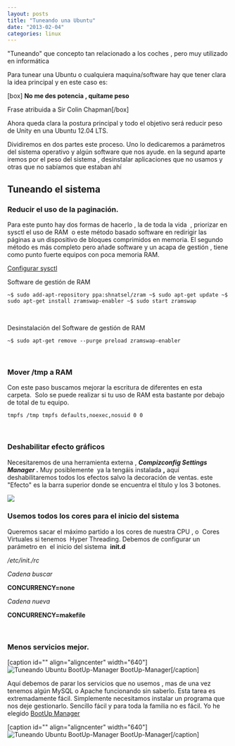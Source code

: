 ```yaml
---
layout: posts
title: "Tuneando una Ubuntu"
date: "2013-02-04"
categories: linux
---
```


"Tuneando" que concepto tan relacionado a los coches , pero muy utilizado en informática

Para tunear una Ubuntu o cualquiera maquina/software hay que tener clara la idea principal y en este caso es:

\[box\] **No me des potencia , quítame peso**

Frase atribuida a Sir Colin Chapman\[/box\]

Ahora queda clara la postura principal y todo el objetivo será reducir peso de Unity en una Ubuntu 12.04 LTS.

Dividiremos en dos partes este proceso. Uno lo dedicaremos a parámetros del sistema operativo y algún software que nos ayude. en la segund aparte iremos por el peso del sistema , desinstalar aplicaciones que no usamos y otras que no sabíamos que estaban ahí

## Tuneando el sistema

### Reducir el uso de la paginación.

Para este punto hay dos formas de hacerlo , la de toda la vida  , priorizar en sysctl el uso de RAM  o este método basado software en redirigir las páginas a un dispositivo de bloques comprimidos en memoria. El segundo método es más completo pero añade software y un acapa de gestión , tiene como punto fuerte equipos con poca memoria RAM.

[Configurar sysctl](https://luispuente.net/2010/01/reducir-el-uso-de-swap/ "Reducir el uso de swap")

Software de gestión de RAM

`~$ sudo add-apt-repository ppa:shnatsel/zram ~$ sudo apt-get update ~$ sudo apt-get install zramswap-enabler ~$ sudo start zramswap`

 

Desinstalación del Software de gestión de RAM

`~$ sudo apt-get remove --purge preload zramswap-enabler`

 

### Mover /tmp a RAM

Con este paso buscamos mejorar la escritura de diferentes en esta carpeta.  Solo se puede realizar si tu uso de RAM esta bastante por debajo de total de tu equipo.

`tmpfs /tmp tmpfs defaults,noexec,nosuid 0 0`

 

### Deshabilitar efecto gráficos

Necesitaremos de una herramienta externa , **_Compizconfig Settings Manager_ .** Muy posiblemente  ya la tengáis instalada **,** aquí deshabilitaremos todos los efectos salvo la decoración de ventas. este "Efecto" es la barra superior donde se encuentra el título y los 3 botones.

![](images/8933173527_24424e6afa_b.jpg)

### Usemos todos los cores para el inicio del sistema

Queremos sacar el máximo partido a los cores de nuestra CPU , o  Cores Virtuales si tenemos  Hyper Threading. Debemos de configurar un parámetro en  el inicio del sistema  **init.d**

_/etc/init./rc_

_Cadena buscar_

**CONCURRENCY=none**

_Cadena nueva_

**CONCURRENCY=makefile**

 

### Menos servicios mejor.

\[caption id="" align="aligncenter" width="640"\]![Tuneando Ubuntu BootUp-Manager](images/8436348902_ba994b8933_z.jpg "BootUp-Manager") BootUp-Manager\[/caption\]

Aquí debemos de parar los servicios que no usemos , mas de una vez tenemos algún MySQL o Apache funcionando sin saberlo. Esta tarea es extremadamente fácil. Simplemente necesitamos instalar un programa que nos deje gestionarlo. Sencillo fácil y para toda la familia no es fácil. Yo he elegido [BootUp Manager](https://www.marzocca.net/linux/bum.html "BootUp-Manager")

\[caption id="" align="aligncenter" width="640"\]![Tuneando Ubuntu BootUp-Manager](images/8435262763_403992e36a_z.jpg "BootUp-Manager") BootUp-Manager\[/caption\]

